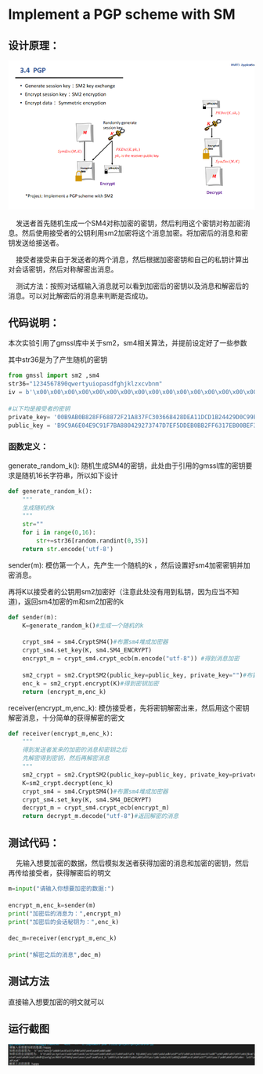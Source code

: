 # Implement a PGP scheme with SM

## 设计原理：

![啊](./ppt.png)

    发送者首先随机生成一个SM4对称加密的密钥，然后利用这个密钥对称加密消息。然后使用接受者的公钥利用sm2加密将这个消息加密。将加密后的消息和密钥发送给接送者。

    接受者接受来自于发送者的两个消息，然后根据加密密钥和自己的私钥计算出对会话密钥，然后对称解密出消息。

    测试方法：按照对话框输入消息就可以看到加密后的密钥以及消息和解密后的消息。可以对比解密后的消息来判断是否成功。

## 代码说明：

本次实验引用了gmssl库中关于sm2，sm4相关算法，并提前设定好了一些参数

其中str36是为了产生随机的密钥

```python
from gmssl import sm2 ,sm4
str36="1234567890qwertyuiopasdfghjklzxcvbnm"
iv = b'\x00\x00\x00\x00\x00\x00\x00\x00\x00\x00\x00\x00\x00\x00\x00\x00'

#以下均是接受者的密钥
private_key= '00B9AB0B828FF68872F21A837FC303668428DEA11DCD1B24429D0C99E24EED83D5'
public_key = 'B9C9A6E04E9C91F7BA880429273747D7EF5DDEB0BB2FF6317EB00BEF331A83081A6994B8993F3F5D6EADDDB81872266C87C018FB4162F5AF347B483E24620207'
```

### 函数定义：

generate_random_k(): 随机生成SM4的密钥，此处由于引用的gmssl库的密钥要求是随机16长字符串，所以如下设计

```python
def generate_random_k():
    """
    生成随机的k
    """
    str=""
    for i in range(0,16):
        str+=str36[random.randint(0,35)]
    return str.encode('utf-8')
```

sender(m): 模仿第一个人，先产生一个随机的k ，然后设置好sm4加密密钥并加密消息。

再将K以接受者的公钥用sm2加密好（注意此处没有用到私钥，因为应当不知道)，返回sm4加密的m和sm2加密的k

```python
def sender(m):
    K=generate_random_k()#生成一个随机的k

    crypt_sm4 = sm4.CryptSM4()#布置sm4堆成加密器
    crypt_sm4.set_key(K, sm4.SM4_ENCRYPT)
    encrypt_m = crypt_sm4.crypt_ecb(m.encode("utf-8")) #得到消息加密
    
    sm2_crypt = sm2.CryptSM2(public_key=public_key, private_key="")#布置sm2加密
    enc_k = sm2_crypt.encrypt(K)#得到密钥加密
    return (encrypt_m,enc_k)
```


receiver(encrypt_m,enc_k): 模仿接受者，先将密钥解密出来，然后用这个密钥解密消息，十分简单的获得解密的密文

```python
def receiver(encrypt_m,enc_k):
    """
    得到发送者发来的加密的消息和密钥之后
    先解密得到密钥，然后再解密消息
    """
    sm2_crypt = sm2.CryptSM2(public_key=public_key, private_key=private_key)#布置sm2加密
    K=sm2_crypt.decrypt(enc_k)
    crypt_sm4 = sm4.CryptSM4()#布置sm4堆成加密器
    crypt_sm4.set_key(K, sm4.SM4_DECRYPT)
    decrypt_m = crypt_sm4.crypt_ecb(encrypt_m)
    return decrypt_m.decode("utf-8")#返回解密的消息
```

## 测试代码：

    先输入想要加密的数据，然后模拟发送者获得加密的消息和加密的密钥，然后再传给接受者，获得解密后的明文

```python
m=input("请输入你想要加密的数据:")

encrypt_m,enc_k=sender(m)
print("加密后的消息为：",encrypt_m)
print("加密后的会话秘钥为：",enc_k)

dec_m=receiver(encrypt_m,enc_k)

print("解密之后的消息",dec_m)
```

## 测试方法

直接输入想要加密的明文就可以

## 运行截图

![截图](./运行结果.png)
